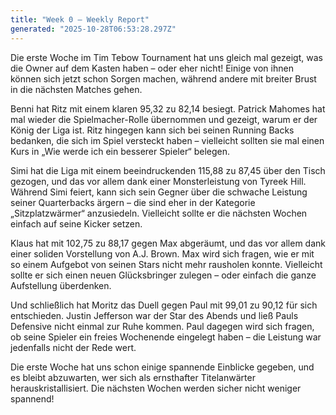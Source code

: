 ```yaml
---
title: "Week 0 – Weekly Report"
generated: "2025-10-28T06:53:28.297Z"
---
```


Die erste Woche im Tim Tebow Tournament hat uns gleich mal gezeigt, was die Owner auf dem Kasten haben – oder eher nicht! Einige von ihnen können sich jetzt schon Sorgen machen, während andere mit breiter Brust in die nächsten Matches gehen.

Benni hat Ritz mit einem klaren 95,32 zu 82,14 besiegt. Patrick Mahomes hat mal wieder die Spielmacher-Rolle übernommen und gezeigt, warum er der König der Liga ist. Ritz hingegen kann sich bei seinen Running Backs bedanken, die sich im Spiel versteckt haben – vielleicht sollten sie mal einen Kurs in „Wie werde ich ein besserer Spieler“ belegen.

Simi hat die Liga mit einem beeindruckenden 115,88 zu 87,45 über den Tisch gezogen, und das vor allem dank einer Monsterleistung von Tyreek Hill. Während Simi feiert, kann sich sein Gegner über die schwache Leistung seiner Quarterbacks ärgern – die sind eher in der Kategorie „Sitzplatzwärmer“ anzusiedeln. Vielleicht sollte er die nächsten Wochen einfach auf seine Kicker setzen.

Klaus hat mit 102,75 zu 88,17 gegen Max abgeräumt, und das vor allem dank einer soliden Vorstellung von A.J. Brown. Max wird sich fragen, wie er mit so einem Aufgebot von seinen Stars nicht mehr rausholen konnte. Vielleicht sollte er sich einen neuen Glücksbringer zulegen – oder einfach die ganze Aufstellung überdenken.

Und schließlich hat Moritz das Duell gegen Paul mit 99,01 zu 90,12 für sich entschieden. Justin Jefferson war der Star des Abends und ließ Pauls Defensive nicht einmal zur Ruhe kommen. Paul dagegen wird sich fragen, ob seine Spieler ein freies Wochenende eingelegt haben – die Leistung war jedenfalls nicht der Rede wert. 

Die erste Woche hat uns schon einige spannende Einblicke gegeben, und es bleibt abzuwarten, wer sich als ernsthafter Titelanwärter herauskristallisiert. Die nächsten Wochen werden sicher nicht weniger spannend!
